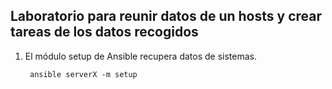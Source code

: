 ## Laboratorio para reunir datos de un hosts y crear tareas de los datos recogidos
1. El módulo setup de Ansible recupera datos de sistemas.

        ansible serverX -m setup
